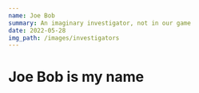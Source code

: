 ```yaml
---
name: Joe Bob
summary: An imaginary investigator, not in our game
date: 2022-05-28
img_path: /images/investigators
---
```


# Joe Bob is my name
